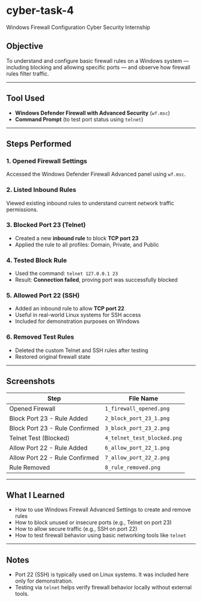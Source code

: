 # cyber-task-4
Windows Firewall Configuration
Cyber Security Internship

##  Objective
To understand and configure basic firewall rules on a Windows system — including blocking and allowing specific ports — and observe how firewall rules filter traffic.

---

##  Tool Used
- **Windows Defender Firewall with Advanced Security** (`wf.msc`)
- **Command Prompt** (to test port status using `telnet`)

---

##  Steps Performed

### 1. Opened Firewall Settings
Accessed the Windows Defender Firewall Advanced panel using `wf.msc`.

### 2. Listed Inbound Rules
Viewed existing inbound rules to understand current network traffic permissions.  

### 3. Blocked Port 23 (Telnet)
- Created a new **inbound rule** to block **TCP port 23**
- Applied the rule to all profiles: Domain, Private, and Public

### 4. Tested Block Rule
- Used the command: `telnet 127.0.0.1 23`
- Result: **Connection failed**, proving port was successfully blocked

### 5. Allowed Port 22 (SSH)
- Added an inbound rule to allow **TCP port 22**
- Useful in real-world Linux systems for SSH access
- Included for demonstration purposes on Windows

### 6. Removed Test Rules
- Deleted the custom Telnet and SSH rules after testing
- Restored original firewall state

---

##  Screenshots

| Step                          | File Name                          |
|-------------------------------|------------------------------------|
| Opened Firewall               | `1_firewall_opened.png`            |
| Block Port 23 - Rule Added    | `2_block_port_23_1.png`            |
| Block Port 23 - Rule Confirmed| `3_block_port_23_2.png`            |
| Telnet Test (Blocked)         | `4_telnet_test_blocked.png`        |
| Allow Port 22 - Rule Added    | `6_allow_port_22_1.png`            |
| Allow Port 22 - Rule Confirmed| `7_allow_port_22_2.png`            |
| Rule Removed                  | `8_rule_removed.png`               |

---

##  What I Learned

- How to use Windows Firewall Advanced Settings to create and remove rules
- How to block unused or insecure ports (e.g., Telnet on port 23)
- How to allow secure traffic (e.g., SSH on port 22)
- How to test firewall behavior using basic networking tools like `telnet`

---

## Notes

- Port 22 (SSH) is typically used on Linux systems. It was included here only for demonstration.
- Testing via `telnet` helps verify firewall behavior locally without external tools.
